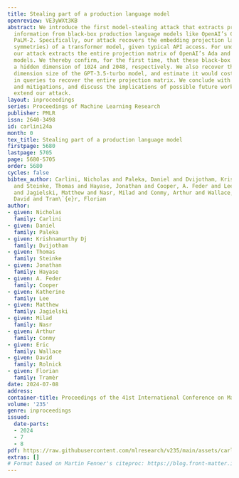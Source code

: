 ```yaml
---
title: Stealing part of a production language model
openreview: VE3yWXt3KB
abstract: We introduce the first model-stealing attack that extracts precise, nontrivial
  information from black-box production language models like OpenAI’s ChatGPT or Google’s
  PaLM-2. Specifically, our attack recovers the embedding projection layer (up to
  symmetries) of a transformer model, given typical API access. For under $20 USD,
  our attack extracts the entire projection matrix of OpenAI’s Ada and Babbage language
  models. We thereby confirm, for the first time, that these black-box models have
  a hidden dimension of 1024 and 2048, respectively. We also recover the exact hidden
  dimension size of the GPT-3.5-turbo model, and estimate it would cost under \$2,000
  in queries to recover the entire projection matrix. We conclude with potential defenses
  and mitigations, and discuss the implications of possible future work that could
  extend our attack.
layout: inproceedings
series: Proceedings of Machine Learning Research
publisher: PMLR
issn: 2640-3498
id: carlini24a
month: 0
tex_title: Stealing part of a production language model
firstpage: 5680
lastpage: 5705
page: 5680-5705
order: 5680
cycles: false
bibtex_author: Carlini, Nicholas and Paleka, Daniel and Dvijotham, Krishnamurthy Dj
  and Steinke, Thomas and Hayase, Jonathan and Cooper, A. Feder and Lee, Katherine
  and Jagielski, Matthew and Nasr, Milad and Conmy, Arthur and Wallace, Eric and Rolnick,
  David and Tram\`{e}r, Florian
author:
- given: Nicholas
  family: Carlini
- given: Daniel
  family: Paleka
- given: Krishnamurthy Dj
  family: Dvijotham
- given: Thomas
  family: Steinke
- given: Jonathan
  family: Hayase
- given: A. Feder
  family: Cooper
- given: Katherine
  family: Lee
- given: Matthew
  family: Jagielski
- given: Milad
  family: Nasr
- given: Arthur
  family: Conmy
- given: Eric
  family: Wallace
- given: David
  family: Rolnick
- given: Florian
  family: Tramèr
date: 2024-07-08
address:
container-title: Proceedings of the 41st International Conference on Machine Learning
volume: '235'
genre: inproceedings
issued:
  date-parts:
  - 2024
  - 7
  - 8
pdf: https://raw.githubusercontent.com/mlresearch/v235/main/assets/carlini24a/carlini24a.pdf
extras: []
# Format based on Martin Fenner's citeproc: https://blog.front-matter.io/posts/citeproc-yaml-for-bibliographies/
---
```

